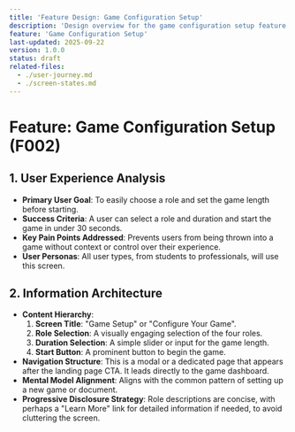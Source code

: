 ```yaml
---
title: 'Feature Design: Game Configuration Setup'
description: 'Design overview for the game configuration setup feature (F002).'
feature: 'Game Configuration Setup'
last-updated: 2025-09-22
version: 1.0.0
status: draft
related-files:
  - ./user-journey.md
  - ./screen-states.md
---
```


# Feature: Game Configuration Setup (F002)

## 1. User Experience Analysis

- **Primary User Goal**: To easily choose a role and set the game length before starting.
- **Success Criteria**: A user can select a role and duration and start the game in under 30 seconds.
- **Key Pain Points Addressed**: Prevents users from being thrown into a game without context or control over their experience.
- **User Personas**: All user types, from students to professionals, will use this screen.

## 2. Information Architecture

- **Content Hierarchy**:
    1.  **Screen Title**: "Game Setup" or "Configure Your Game".
    2.  **Role Selection**: A visually engaging selection of the four roles.
    3.  **Duration Selection**: A simple slider or input for the game length.
    4.  **Start Button**: A prominent button to begin the game.
- **Navigation Structure**: This is a modal or a dedicated page that appears after the landing page CTA. It leads directly to the game dashboard.
- **Mental Model Alignment**: Aligns with the common pattern of setting up a new game or document.
- **Progressive Disclosure Strategy**: Role descriptions are concise, with perhaps a "Learn More" link for detailed information if needed, to avoid cluttering the screen.
